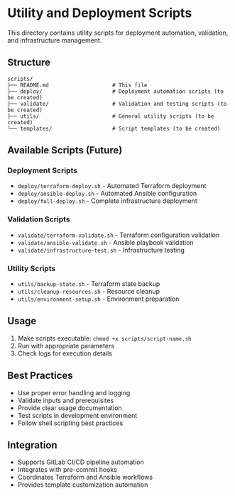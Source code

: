 # Utility and Deployment Scripts

This directory contains utility scripts for deployment automation, validation, and infrastructure management.

## Structure

```
scripts/
├── README.md                    # This file
├── deploy/                      # Deployment automation scripts (to be created)
├── validate/                    # Validation and testing scripts (to be created)
├── utils/                       # General utility scripts (to be created)
└── templates/                   # Script templates (to be created)
```

## Available Scripts (Future)

### Deployment Scripts
- `deploy/terraform-deploy.sh` - Automated Terraform deployment
- `deploy/ansible-deploy.sh` - Automated Ansible configuration
- `deploy/full-deploy.sh` - Complete infrastructure deployment

### Validation Scripts
- `validate/terraform-validate.sh` - Terraform configuration validation
- `validate/ansible-validate.sh` - Ansible playbook validation
- `validate/infrastructure-test.sh` - Infrastructure testing

### Utility Scripts
- `utils/backup-state.sh` - Terraform state backup
- `utils/cleanup-resources.sh` - Resource cleanup
- `utils/environment-setup.sh` - Environment preparation

## Usage

1. Make scripts executable: `chmod +x scripts/script-name.sh`
2. Run with appropriate parameters
3. Check logs for execution details

## Best Practices

- Use proper error handling and logging
- Validate inputs and prerequisites
- Provide clear usage documentation
- Test scripts in development environment
- Follow shell scripting best practices

## Integration

- Supports GitLab CI/CD pipeline automation
- Integrates with pre-commit hooks
- Coordinates Terraform and Ansible workflows
- Provides template customization automation